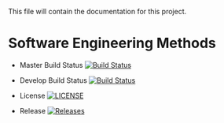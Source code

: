 This file will contain the documentation for this project.

# Software Engineering Methods

- Master Build Status [![Build Status](https://travis-ci.org/fficusbenjamin/sem.svg?branch=master)](https://travis-ci.org/fficusbenjamin/sem)

- Develop Build Status [![Build Status](https://travis-ci.org/fficusbenjamin/sem.svg?branch=develop)](https://travis-ci.org/fficusbenjamin/sem)

- License [![LICENSE](https://img.shields.io/github/license/<github-username>/sem.svg?style=flat-square)](https://github.com/fficusbenjamin/sem/blob/master/LICENSE)

- Release [![Releases](https://img.shields.io/github/release/<github-username>/sem/all.svg?style=flat-square)](https://github.com/fficusbenjamin/sem/releases)
